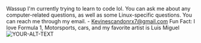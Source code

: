 Wassup
I'm currently trying to learn to code lol.
You can ask me about any computer-related questions, as well as some Linux-specific questions.
You can reach me through my email. - Kevinescandonrx7@gmail.com
Fun Fact: I love Formula 1, Motorsports, cars, and my favorite artist is Luis Miguel 
<picture>
 <source media="(prefers-color-scheme: dark)" srcset="https://www.hola.com/us/horizon/original_aspect_ratio/56d7b7d3fe00-image-20240423233921.png?im=Resize=(960),type=downsize">
 <source media="(prefers-color-scheme: light)" srcset="https://i.pinimg.com/736x/d1/5e/ea/d15eea9c778417935298beefa1777f63.jpg">
 <img alt="YOUR-ALT-TEXT" src="https://imgs.search.brave.com/vBn8_nNBnYq4XYhr5_p2dsMLv8jL7SR9sK1XFMLmhIc/rs:fit:860:0:0:0/g:ce/aHR0cHM6Ly9pbWdz/LnNlYXJjaC5icmF2/ZS5jb20vMXptbW56/RXNqYUdSY2JDTHU0/RW1PalZ6YXlKZXpC/dWlxNk5ScDJXSl9P/by9yczpmaXQ6NTAw/OjA6MDowL2c6Y2Uv/YUhSMGNITTZMeTlw/TG5CcC9ibWx0Wnk1/amIyMHZiM0pwL1oy/bHVZV3h6THpJNUwy/UmovTDJJd0x6STVa/R05pTURCaC9OMlkz/WWpVek5EUXpPR1Ex/L05UUTRNemxqTjJJ/d056SXkvTG1wd1p3">
</picture>

